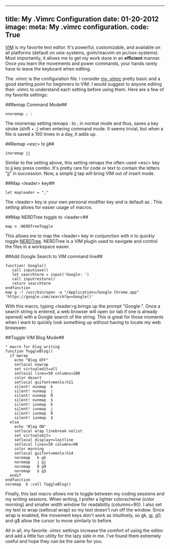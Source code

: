 ----
title: My .Vimrc Configuration
date: 01-20-2012    
image:
meta: My .vimrc configuration.
code: True
----

[VIM][1] is my favorite text editor. It's powerful, customizable, and available on all platforms (default on unix-systems, gvim/macvim on pc/osx-systems). Most importantly, it allows me to get my work done in an **efficient** manner. Once you learn the movements and power commands, your hands rarely have to leave the keyboard when editing.

The .vimrc is the configuration file. I consider [my .vimrc][2] pretty basic and a good starting point for beginners to VIM. I would suggest to anyone editing their .vimrc to understand each setting before using them. Here are a few of my favorite settings:

##Remap Command Mode##

<pre><code class=language-vim>nnoremap ; :
</code></pre>

The nnoremap setting remaps : to ; in normal mode and thus, saves a key stroke (shift + ;) when entering command mode. It seems trivial, but when a file is saved a 100 times in a day, it adds up.

##Remap &lt;esc&gt; to jj##
<pre><code class=language-vim>inoremap jj <esc>
</code></pre>

Similar to the setting above, this setting remaps the often-used &lt;esc&gt; key to jj key press combo. It's pretty rare for code or text to contain the letters "jj" in succession. Now, a simple jj tap will bring VIM out of insert mode.

##Map &lt;leader&gt; key##
<pre><code class=language-vim>let mapleader = ","
</code></pre>

The &lt;leader&gt; key is your own personal modifier key and is default as \. This setting allows for easier usage of <leader> macros.

##Map NERDTree toggle to &lt;leader&gt;##
<pre><code class=language-vim>map <leader>n :NERDTreeToggle<CR>
</code></pre>

This allows me to map the &lt;leader&gt; key in conjunction with n to quickly toggle [NERDTree][3]. NERDTree is a VIM plugin used to navigate and control the files in a workspace easier.

##Add Google Search to VIM command line##
<pre><code class=language-vim>function! Google()
   call inputsave()
   let searchterm = input('Google: ')
   call inputrestore()
   return searchterm
endfunction
map <leader>g <ESC>:! /usr/bin/open -a "/Applications/Google Chrome.app" 'https://google.com/search?q=<C-R>=Google()<CR>'<CR><CR>
</code></pre>

With this macro, typing <leader\>g brings up the prompt "Google:". Once a search string is entered, a web browser will open (or tab if one is already opened) with a Google search of the string. This is great for those moments when I want to quickly look something up without having to locate my web browswer.

##Toggle VIM Blog Mode##
<pre><code class=language-vim>" macro for blog writing
function ToggleBlog()
  if &wrap
    echo "Blog OFF"
    setlocal nowrap
    set virtualedit=all
    setlocal lines=50 columns=200
    color desert
    setlocal guifont=menlo:h11
    silent! nunmap <buffer> k
    silent! nunmap <buffer> j
    silent! nunmap <buffer> 0
    silent! nunmap <buffer> $
    silent! iunmap <buffer> k
    silent! iunmap <buffer> j
    silent! iunmap <buffer> 0
    silent! iunmap <buffer> $
  else
    echo "Blog ON"
    setlocal wrap linebreak nolist
    set virtualedit=
    setlocal display+=lastline
    setlocal lines=50 columns=90
    color morning
    setlocal guifont=menlo:h14
    noremap <buffer> <silent> k gk
    noremap <buffer> <silent> j gj
    noremap <buffer> <silent> 0 g0
    noremap <buffer> <silent> $ g$
  endif
endfunction
noremap <silent> <leader>b :call ToggleBlog()<CR>
</code></pre>

Finally, this last macro allows me to toggle between my coding sessions and my writing sessions. When writing, I prefer a lighter colorscheme (color morning) and smaller width window for readability (columns=90). I also set my text to wrap (setlocal wrap) so my text doesn't run off the window. Since wrap is enabled, the movement keys don't work as intuitively, so gk, gj, g0, and g$ allow the cursor to move similarly to before.

All in all, my favorite .vimrc settings increase the comfort of using the editor and add a little fun utility for the lazy side in me. I've found them extremely useful and hope they can be the same for you.

[1]: http://en.wikipedia.org/wiki/Vim_(text_editor)
[2]: https://github.com/alexle/vimrc/blob/master/.vimrc
[3]: http://www.vim.org/scripts/script.php?script_id=1658
